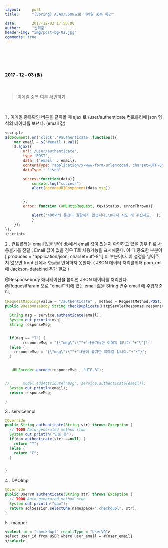 ```yaml
---
layout:     post
title:      "[Spring] AJAX/JSON으로 이메일 중복 확인"

date:       2017-12-03 17:55:00
author:     "신희준"
header-img: "img/post-bg-02.jpg"
comments: true
---
```


<meta name="description" content="Spring스프링 애너테이션 Annotation정리 @Autowired,@Qualifier,@Resource,@Component,@PostConstruct,@Aspect
,@AOP,@POINTCUT,@AROUND,@ADVICE,@RequestMapping,@REPOSITORY,@SERVICE,@COMPONENT, 구글 로그인 API, NAVER API NAVER LOGIN API 네이버 로그인 API
">


<br>
<H4 style ="font-weight:bold; color:black;"> </H4>
<br>
<H4 style ="font-weight:bold; color : black">2017 - 12 - 03 (일)</H4>

<br>

> 이메일 중복 여부 확인하기

<br>

1 . 이메일 중복확인 버튼을 클릭할 때 ajax 로 /user/authenticate 컨트롤러에 json 형식의 데이터를 보낸다. (email 값)

~~~JavaScript
<script>
$(document).on('click','#authenticate',function(){
	var email = $('#email').val()
    $.ajax({
        url:'/user/authenticate',
        type:'POST',
        data: {'email' : email},
        contentType: "application/x-www-form-urlencoded; charset=UTF-8",
        dataType : "json",

        success:function(data){
            console.log("success")
            alert(decodeURIComponent(data.msg))


        },
        error: function (XMLHttpRequest, textStatus, errorThrown){

        	alert('서버와의 통신이 원할하지 않습니다.\n다시 시도 해 주십시오.' );
        	}
    });
});
</script>
~~~

2 . 컨트롤러는 email 값을 받아 db에서 email 값이 있는지 확인하고 있을 경우 F 로 사용불가를 전달 , Email 값이 없을 경우 T로 사용가능을 표시해준다. 이 때 중요한 부분이 [ produces = "application/json; charset=utf-8" ] 
이 부분이다. 이 설정을 넣어주지 않으면 front 단에서 한글을 인식하지 못한다. ( JSON 데이터 처리를위해 pom.xml 에 Jackson-databind 추가 필요 )

@Responsebody 애너테이션을 붙이면 JSON 데이터를 처리한다. @RequestParam 으로 "email" 키에 있는 email 값을 String 변수 email 에 주입해준다.

~~~java
@RequestMapping(value = "/authenticate" , method = RequestMethod.POST, produces = "application/json; charset=utf-8")
public @ResponseBody String checkDuplicate(HttpServletResponse response,  @RequestParam("email") String email, Model model)throws Exception {

  String msg = service.authenticate(email);
  System.out.println(msg);
  String responseMsg;


  if(msg == "T") {
        responseMsg = "{\"msg\":\""+"사용가능한 이메일 입니다."+"\"}";
  }else {
    responseMsg = "{\"msg\":\""+"사용이 불가한 이메일 입니다."+"\"}";
  }


   URLEncoder.encode(responseMsg , "UTF-8");


//		model.addAttribute("msg", service.authenticate(email));
  System.out.println(email);
  return responseMsg;

}
~~~

3 . serviceImpl

~~~java
@Override
public String authenticate(String str) throws Exception {
  // TODO Auto-generated method stub
  System.out.println("인증 중");
  if(dao.authenticate(str) ==null) {
    return "T";
  }else {
    return "F";
  }


}
~~~

4 . DAOImpl

~~~java
@Override
public UserVO authenticate(String str) throws Exception {
  // TODO Auto-generated method stub
  System.out.println("dao");
  return sqlSession.selectOne(namespace+".checkdupl", str);
}
~~~

5 . mapper

~~~xml
<select id = "checkdupl" resultType = "UserVO">
select user_id from USER where user_email = #{user_email}
</select>
~~~
